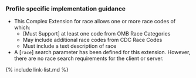 
### Profile specific implementation guidance

- This Complex Extension for race allows one or more race codes of which:
  - [Must Support] at least one code from OMB Race Categories
  - May include additional race codes from CDC Race Codes
  - Must include a text description of race
- A [`race`]<!--n [`ethnicity`]--><!-- [`gender-identity`]--> search parameter has been defined for this extension.  However, there are no race<!--ethnicity--><!--gender-identity--> search requirements for the client or server.

{% include link-list.md %}
